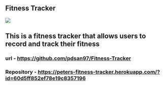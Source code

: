 ## Fitness Tracker

![](https://i.imgur.com/MvDi826.png)

## This is a fitness tracker that allows users to record and track their fitness

### url - https://github.com/pdsan97/Fitness-Tracker

### Repository - https://peters-fitness-tracker.herokuapp.com/?id=60d5ff852ef78e19c8357196
